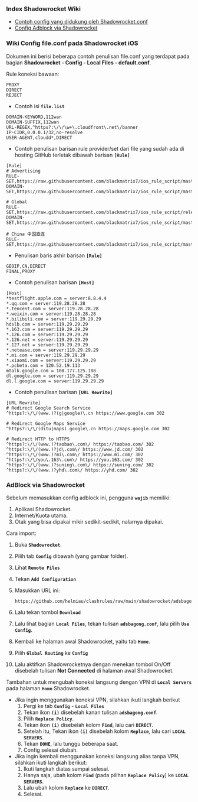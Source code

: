 ### Index Shadowrocket Wiki
  - [Contoh config yang didukung oleh Shadowrocket.conf](#wiki-config-fileconf-pada-shadowrocket-ios)
  - [Config Adblock via Shadowrocket](#adblock-via-shadowrocket)

### Wiki Config file.conf pada Shadowrocket iOS

Dokumen ini berisi beberapa contoh penulisan file.conf yang terdapat pada bagian **Shadowrocket - Config - Local Files - default.conf**.

Rule koneksi bawaan:
```
PROXY 
DIRECT 
REJECT
```

- Contoh isi **`file.list`**
```
DOMAIN-KEYWORD,112wan
DOMAIN-SUFFIX,112wan
URL-REGEX,^https?:\/\/\w+\.cloudfront\.net\/banner
IP-CIDR,0.0.0.1/32,no-resolve
USER-AGENT,cloudd*,DIRECT 
```

- Contoh penulisan barisan rule provider/set dari file yang sudah ada di hosting GitHub terletak dibawah barisan **``[Rule]``**
```
[Rule]
# Advertising
RULE-SET,https://raw.githubusercontent.com/blackmatrix7/ios_rule_script/master/rule/Loon/Advertising/Advertising.list,REJECT
DOMAIN-SET,https://raw.githubusercontent.com/blackmatrix7/ios_rule_script/master/rule/Loon/Advertising/Advertising_Domain.list,REJECT

# Global
RULE-SET,https://raw.githubusercontent.com/blackmatrix7/ios_rule_script/release/rule/Loon/Proxy/Proxy.list,PROXY
DOMAIN-SET,https://raw.githubusercontent.com/blackmatrix7/ios_rule_script/master/rule/Loon/Proxy/Proxy_Domain.list,PROXY

# China 中国直连
RULE-SET,https://raw.githubusercontent.com/blackmatrix7/ios_rule_script/master/rule/Loon/China/China.list,DIRECT
```

- Penulisan baris akhir barisan **``[Rule]``**
```
GEOIP,CN,DIRECT
FINAL,PROXY
```

- Contoh penulisan barisan **``[Host]``**
```
[Host]
*testflight.apple.com = server:8.8.4.4
*.qq.com = server:119.28.28.28
*.tencent.com = server:119.28.28.28
*.weixin.com = server:119.28.28.28
*.bilibili.com = server:119.29.29.29
hdslb.com = server:119.29.29.29
*.163.com = server:119.29.29.29
*.126.com = server:119.29.29.29
*.126.net = server:119.29.29.29
*.127.net = server:119.29.29.29
*.netease.com = server:119.29.29.29
*.mi.com = server:119.29.29.29
*.xiaomi.com = server:119.29.29.29
*.pcbeta.com = 120.52.19.113
mtalk.google.com = 108.177.125.188
dl.google.com = server:119.29.29.29
dl.l.google.com = server:119.29.29.29
```

- Contoh penulisan barisan **``[URL Rewrite]``**
```
[URL Rewrite]
# Redirect Google Search Service
^https?:\/\/(www.)?(g|google)\.cn https://www.google.com 302

# Redirect Google Maps Service
^https?:\/\/(ditu|maps).google\.cn https://maps.google.com 302

# Redirect HTTP to HTTPS
^https?:\/\/(www.)?taobao\.com\/ https://taobao.com/ 302
^https?:\/\/(www.)?jd\.com\/ https://www.jd.com/ 302
^https?:\/\/(www.)?mi\.com\/ https://www.mi.com/ 302
^https?:\/\/you\.163\.com\/ https://you.163.com/ 302
^https?:\/\/(www.)?suning\.com\/ https://suning.com/ 302
^https?:\/\/(www.)?yhd\.com\/ https://yhd.com/ 302
```

### AdBlock via Shadowrocket
Sebelum memasukkan config adblock ini, pengguna **``wajib``** memiliki:
  1. Aplikasi Shadowrocket.
  2. Internet/Kuota utama.
  3. Otak yang bisa dipakai mikir sedikit-sedikit, nalarnya dipakai.

Cara import:
  1. Buka **``Shadowrocket``**.
  2. Pilih tab **``Config``** dibawah (yang gambar folder).
  3. Lihat **``Remote Files``**
  4. Tekan **``Add Configuration``**
  5. Masukkan URL ini:

      ```
      https://github.com/helmiau/clashrules/raw/main/shadowrocket/adsbagong.conf
      ```

  6. Lalu tekan tombol **``Download``**
  7. Lalu lihat bagian **``Local Files``**, tekan tulisan **``adsbagong.conf``**, lalu pilih **``Use Config``**.
  8. Kembali ke halaman awal Shadowrocket, yaitu tab **``Home``**.
  9. Pilih **``Global Routing``** ke **``Config``**
  10. Lalu aktifkan Shadowrocketnya dengan menekan tombol On/Off disebelah tulisan **Not Connected** di halaman awal Shadowrocket.

Tambahan untuk mengubah koneksi langsung dengan VPN di **``Local Servers``** pada halaman **``Home``** Shadowrocket.
  - Jika ingin menggunakan koneksi VPN, silahkan ikuti langkah berikut
      1. Pergi ke tab **``Config``** - **``Local Files``**
      2. Tekan ikon **``(i)``** disebelah kanan tulisan **``adsbagong.conf``**.
      3. Pilih **``Replace Policy``**.
      4. Tekan ikon **``(i)``** disebelah kolom **``Find``**, lalu cari **``DIRECT``**.
      5. Setelah itu, Tekan ikon **``(i)``** disebelah kolom **``Replace``**, lalu cari **``LOCAL SERVERS``**.
      6. Tekan **``DONE``**, lalu tunggu beberapa saat.
      7. Config selesai diubah.
  - Jika ingin kembali menggunakan koneksi langsung alias tanpa VPN, silahkan ikuti langkah berikut:
      1. Ikuti langkah diatas sampai selesai.
      2. Hanya saja, ubah kolom **``Find``** (pada pilihan **``Replace Policy``**) ke **``LOCAL SERVERS``**.
      3. Lalu ubah kolom **``Replace``** ke **``DIRECT``**.
      4. Selesai.
  
